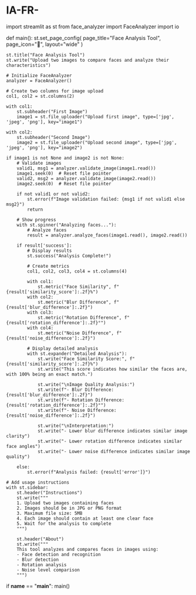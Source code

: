 # IA-FR-
import streamlit as st
from face_analyzer import FaceAnalyzer
import io

def main():
    st.set_page_config(
        page_title="Face Analysis Tool",
        page_icon="👤",
        layout="wide"
    )

    st.title("Face Analysis Tool")
    st.write("Upload two images to compare faces and analyze their characteristics")

    # Initialize FaceAnalyzer
    analyzer = FaceAnalyzer()

    # Create two columns for image upload
    col1, col2 = st.columns(2)

    with col1:
        st.subheader("First Image")
        image1 = st.file_uploader("Upload first image", type=['jpg', 'jpeg', 'png'], key="image1")

    with col2:
        st.subheader("Second Image")
        image2 = st.file_uploader("Upload second image", type=['jpg', 'jpeg', 'png'], key="image2")

    if image1 is not None and image2 is not None:
        # Validate images
        valid1, msg1 = analyzer.validate_image(image1.read())
        image1.seek(0)  # Reset file pointer
        valid2, msg2 = analyzer.validate_image(image2.read())
        image2.seek(0)  # Reset file pointer

        if not valid1 or not valid2:
            st.error(f"Image validation failed: {msg1 if not valid1 else msg2}")
            return

        # Show progress
        with st.spinner("Analyzing faces..."):
            # Analyze faces
            result = analyzer.analyze_faces(image1.read(), image2.read())

        if result['success']:
            # Display results
            st.success("Analysis Complete!")
            
            # Create metrics
            col1, col2, col3, col4 = st.columns(4)
            
            with col1:
                st.metric("Face Similarity", f"{result['similarity_score']:.2f}%")
            with col2:
                st.metric("Blur Difference", f"{result['blur_difference']:.2f}")
            with col3:
                st.metric("Rotation Difference", f"{result['rotation_difference']:.2f}°")
            with col4:
                st.metric("Noise Difference", f"{result['noise_difference']:.2f}")

            # Display detailed analysis
            with st.expander("Detailed Analysis"):
                st.write("Face Similarity Score:", f"{result['similarity_score']:.2f}%")
                st.write("This score indicates how similar the faces are, with 100% being an exact match.")
                
                st.write("\nImage Quality Analysis:")
                st.write(f"- Blur Difference: {result['blur_difference']:.2f}")
                st.write(f"- Rotation Difference: {result['rotation_difference']:.2f}°")
                st.write(f"- Noise Difference: {result['noise_difference']:.2f}")
                
                st.write("\nInterpretation:")
                st.write("- Lower blur difference indicates similar image clarity")
                st.write("- Lower rotation difference indicates similar face angles")
                st.write("- Lower noise difference indicates similar image quality")

        else:
            st.error(f"Analysis failed: {result['error']}")

    # Add usage instructions
    with st.sidebar:
        st.header("Instructions")
        st.write("""
        1. Upload two images containing faces
        2. Images should be in JPG or PNG format
        3. Maximum file size: 5MB
        4. Each image should contain at least one clear face
        5. Wait for the analysis to complete
        """)

        st.header("About")
        st.write("""
        This tool analyzes and compares faces in images using:
        - Face detection and recognition
        - Blur detection
        - Rotation analysis
        - Noise level comparison
        """)

if __name__ == "__main__":
    main()
